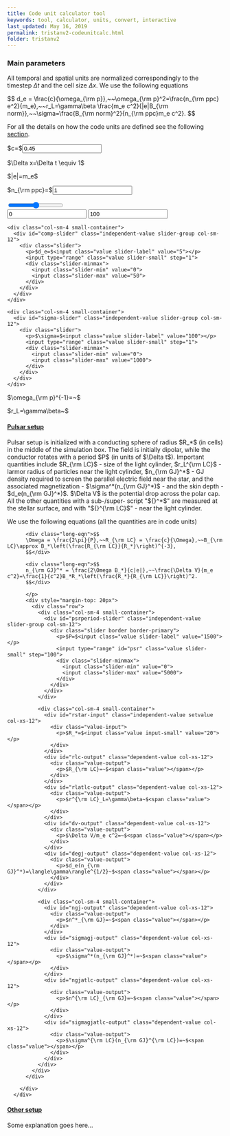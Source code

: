 ```yaml
---
title: Code unit calculator tool
keywords: tool, calculator, units, convert, interactive
last_updated: May 16, 2019
permalink: tristanv2-codeunitcalc.html
folder: tristanv2
---
```


### Main parameters

All temporal and spatial units are normalized correspondingly to the timestep $\Delta t$ and the cell size $\Delta x$. We use the following equations

<div class="long-eqn">$$
d_e = \frac{c}{\omega_{\rm p}},~~\omega_{\rm p}^2=\frac{n_{\rm ppc} e^2}{m_e},~~r_L=\gamma\beta \frac{m_e c^2}{|e|B_{\rm norm}},~~\sigma=\frac{B_{\rm norm}^2}{n_{\rm ppc}m_e c^2}.
$$</div>

For all the details on how the code units are defined see the following [section](tristanv2-sim-units.html).

<div>
  <div class="row justify-content-center" style="margin-top: 15px">
    <div class="col-sm-4">
      <div id="c-input" class="independent-value setvalue-group col-xs-12">
        <div class="value-input">
          <p>$c=$<input class="value input-small" value="0.45"></p>
        </div>
      </div>
    </div>
    <div class="col-sm-4">
      <div class="setvalue-group col-xs-12">
        <div class="value-input">
          <p>$\Delta x=\Delta t \equiv 1$</p>
        </div>
      </div>
    </div>
    <div class="col-sm-4">
      <div class="setvalue-group col-xs-12">
        <div class="value-input">
          <p>$|e|=m_e$</p>
        </div>
      </div>
    </div>
  </div>
</div>

<div>
  <div class="row slider-row">
    <div class="col-sm-4 small-container">
      <div id="nppc-slider" class="independent-value slider-group col-sm-12">
        <div class="slider border border-primary">
          <p>$n_{\rm ppc}=$<input class="value slider-label" value="1"></p>
          <input type="range" class="value slider-small" step="1">
          <div class="slider-minmax">
            <input class="slider-min" value="0">
            <input class="slider-max" value="100">
          </div>
        </div>
      </div>
    </div>

    <div class="col-sm-4 small-container">
      <div id="comp-slider" class="independent-value slider-group col-sm-12">
        <div class="slider">
          <p>$d_e=$<input class="value slider-label" value="5"></p>
          <input type="range" class="value slider-small" step="1">
          <div class="slider-minmax">
            <input class="slider-min" value="0">
            <input class="slider-max" value="50">
          </div>
        </div>
      </div>
    </div>

    <div class="col-sm-4 small-container">
      <div id="sigma-slider" class="independent-value slider-group col-sm-12">
        <div class="slider">
          <p>$\sigma=$<input class="value slider-label" value="100"></p>
          <input type="range" class="value slider-small" step="1">
          <div class="slider-minmax">
            <input class="slider-min" value="0">
            <input class="slider-max" value="1000">
          </div>
        </div>
      </div>
    </div>
  </div>
</div>

<div>
  <div class="row justify-content-center" style="margin-top: 15px">
    <div class="col-sm-4">
      <div id="omegap-output" class="dependent-value getvalue-group col-xs-12">
        <div class="value-output">
          <p>$\omega_{\rm p}^{-1}=~$<span class="value"></span></p>
        </div>
      </div>
    </div>
    <div class="col-sm-4">
      <div id="gyro-output" class="dependent-value getvalue-group col-xs-12">
        <div class="value-output">
          <p>$r_L=\gamma\beta~$<span class="value"></span></p>
        </div>
      </div>
    </div>
    <div class="col-sm-4">
      <div class="dependent-value getvalue-group col-xs-12">
        <div class="value-input">
          <!-- <p>$|e|=m_e$</p> -->
        </div>
      </div>
    </div>
  </div>
</div>

<div class="panel-group">
  <div class="panel panel-default">
      <div class="panel-heading">
        <h4 class="panel-title">
          <a class="noCrossRef accordion-toggle" data-toggle="collapse" href="#collapseOne">
            Pulsar setup
          </a>
        </h4>
      </div>
      <div id="collapseOne" class="panel-collapse collapse noCrossRef in" aria-expanded="true">
        <div class="panel-body">
          <p>Pulsar setup is initialized with a conducting sphere of radius $R_*$ (in cells) in the middle of the simulation box. The field is initially dipolar, while the conductor rotates with a period $P$ (in units of $\Delta t$). Important quantities include $R_{\rm LC}$ - size of the light cylinder, $r_L^{\rm LC}$ - larmor radius of particles near the light cylinder, $n_{\rm GJ}^*$ - GJ density required to screen the parallel electric field near the star, and the associated magnetization - $\sigma^*(n_{\rm GJ}^*)$ - and the skin depth - $d_e(n_{\rm GJ}^*)$. $\Delta V$ is the potential drop across the polar cap. All the other quantities with a sub-/super- script "${}^*$" are measured at the stellar surface, and with "${}^{\rm LC}$" - near the light cylinder.
          </p>
          <p>
          We use the following equations (all the quantities are in code units)

          <div class="long-eqn">$$
          \Omega = \frac{2\pi}{P},~~R_{\rm LC} = \frac{c}{\Omega},~~B_{\rm LC}\approx B_*\left(\frac{R_{\rm LC}}{R_*}\right)^{-3},
          $$</div>

          <div class="long-eqn">$$
          n_{\rm GJ}^* = \frac{2\Omega B_*}{c|e|},~~\frac{\Delta V}{m_e c^2}=\frac{1}{c^2}B_*R_*\left(\frac{R_*}{R_{\rm LC}}\right)^2.
          $$</div>

          </p>
          <div style="margin-top: 20px">
            <div class="row">
              <div class="col-sm-4 small-container">
                <div id="psrperiod-slider" class="independent-value slider-group col-sm-12">
                  <div class="slider border border-primary">
                    <p>$P=$<input class="value slider-label" value="1500"></p>
                    <input type="range" id="psr" class="value slider-small" step="100">
                    <div class="slider-minmax">
                      <input class="slider-min" value="0">
                      <input class="slider-max" value="5000">
                    </div>
                  </div>
                </div>
              </div>

              <div class="col-sm-4 small-container">
                <div id="rstar-input" class="independent-value setvalue col-xs-12">
                  <div class="value-input">
                    <p>$R_*=$<input class="value input-small" value="20"></p>
                  </div>
                </div>
                <div id="rlc-output" class="dependent-value col-xs-12">
                  <div class="value-output">
                    <p>$R_{\rm LC}=~$<span class="value"></span></p>
                  </div>
                </div>
                <div id="rlatlc-output" class="dependent-value col-xs-12">
                  <div class="value-output">
                    <p>$r^{\rm LC}_L=\gamma\beta~$<span class="value"></span></p>
                  </div>
                </div>
                <div id="dv-output" class="dependent-value col-xs-12">
                  <div class="value-output">
                    <p>$\Delta V/m_e c^2=~$<span class="value"></span></p>
                  </div>
                </div>
                <div id="degj-output" class="dependent-value col-xs-12">
                  <div class="value-output">
                    <p>$d_e(n_{\rm GJ}^*)=\langle\gamma\rangle^{1/2}~$<span class="value"></span></p>
                  </div>
                </div>
              </div>

              <div class="col-sm-4 small-container">
                <div id="ngj-output" class="dependent-value col-xs-12">
                  <div class="value-output">
                    <p>$n^*_{\rm GJ}=~$<span class="value"></span></p>
                  </div>
                </div>
                <div id="sigmagj-output" class="dependent-value col-xs-12">
                  <div class="value-output">
                    <p>$\sigma^*(n_{\rm GJ}^*)=~$<span class="value"></span></p>
                  </div>
                </div>
                <div id="ngjatlc-output" class="dependent-value col-xs-12">
                  <div class="value-output">
                    <p>$n^{\rm LC}_{\rm GJ}=~$<span class="value"></span></p>
                  </div>
                </div>
                <div id="sigmagjatlc-output" class="dependent-value col-xs-12">
                  <div class="value-output">
                    <p>$\sigma^{\rm LC}(n_{\rm GJ}^{\rm LC})=~$<span class="value"></span></p>
                  </div>
                </div>
              </div>
            </div>
          </div>

        </div>
      </div>
  </div>
  <!-- /.panel -->
  <div class="panel panel-default">
      <div class="panel-heading">
          <h4 class="panel-title">
              <a class="noCrossRef accordion-toggle" data-toggle="collapse" href="#collapseTwo">
                Other setup
              </a>
          </h4>
      </div>
      <div id="collapseTwo" class="panel-collapse collapse noCrossRef">
          <div class="panel-body">
            Some explanation goes here...
            <div style="margin-top: 20px">
            </div>
          </div>
      </div>
  </div>
</div>


<script>
  window.onload = function() {
    let slider_groups = document.getElementsByClassName("slider-group");
    [].forEach.call(slider_groups, function (group) {
    	let slider = group.getElementsByClassName("slider-small")[0];
      let label = group.getElementsByClassName("slider-label")[0];
      let slider_min = group.getElementsByClassName("slider-min")[0];
      let slider_max = group.getElementsByClassName("slider-max")[0];
      updateMin.call(slider_min);
      updateMax.call(slider_max);
      updateValueFromSlider.apply(slider);
      updateValueFromLabel.apply(label);
      slider.addEventListener("input", updateValueFromSlider, false);
      label.addEventListener("input", updateValueFromLabel, false);
      slider_min.addEventListener("input", updateMin, false);
      slider_max.addEventListener("input", updateMax, false);
      function updateValueFromSlider(elem) {
        let label = this.parentElement.getElementsByClassName("slider-label")[0];
        label.value = this.value;
      }
      function updateValueFromLabel(elem) {
        let slider = this.closest(".slider").getElementsByClassName("slider-small")[0];
        slider.value = this.value;
      }
      function updateMin() {
        let slider = this.closest(".slider").getElementsByClassName("slider-small")[0];
        let label = this.closest(".slider").getElementsByClassName("slider-label")[0];
        slider.setAttribute("min", this.value);
        updateValueFromLabel.apply(label);
      }
      function updateMax() {
        let slider = this.closest(".slider").getElementsByClassName("slider-small")[0];
        let label = this.closest(".slider").getElementsByClassName("slider-label")[0];
        slider.setAttribute("max", this.value);
        updateValueFromLabel.apply(label);
      }
    });
    updateDependents();

    let independent_values = document.getElementsByClassName("independent-value");
    [].forEach.call(independent_values, function (value) {
      let value_inputs = value.getElementsByClassName("value");
      [].forEach.call(value_inputs, function (value_input) {
        value_input.addEventListener("input", updateDependents, false);
      });
    });

    function precise(x) {
      if (isFinite(x)) {
        return Number.parseFloat(x).toPrecision(4);
      } else {
        return '&#8734';
      }
    }
    function updateDependents() {
      let CC = document.getElementById("c-input").getElementsByClassName("value")[0].value;
      let comp = document.getElementById("comp-slider").getElementsByClassName("value")[0].value;
      let sigma = document.getElementById("sigma-slider").getElementsByClassName("value")[0].value;
      let ppc0 = document.getElementById("nppc-slider").getElementsByClassName("value")[0].value;
      let b_norm = CC**2 * Math.sqrt(sigma) / comp;
      let qe = CC**2 / (ppc0 * comp**2);
      {
        // update omega_p
        let omegap_el = document.getElementById("omegap-output");
        omegap_el.getElementsByClassName("value")[0].innerHTML = precise(comp / CC);
      }
      {
        // update gyro
        let gyro_el = document.getElementById("gyro-output");
        gyro_el.getElementsByClassName("value")[0].innerHTML = precise(comp / Math.sqrt(sigma));
      }
      { // Pulsar stuff
        let period = document.getElementById("psrperiod-slider").getElementsByClassName("value")[0].value;
        let rlc_el = document.getElementById("rlc-output");
        let rlc = CC * period / (2 * Math.PI);
        rlc_el.getElementsByClassName("value")[0].innerHTML = precise(rlc);

        let rstar = document.getElementById("rstar-input").getElementsByClassName("value")[0].value;
        let rlatlc_el = document.getElementById("rlatlc-output");
        let rlatlc = (comp / Math.sqrt(sigma)) * (rlc / rstar)**3
        rlatlc_el.getElementsByClassName("value")[0].innerHTML = precise(rlatlc);

        let nGJ = 4 * Math.PI * ppc0 * comp * Math.sqrt(sigma) / (CC * period);
        let ngj_el = document.getElementById("ngj-output");
        ngj_el.getElementsByClassName("value")[0].innerHTML = precise(nGJ);

        let sigmaGJ = CC * period * Math.sqrt(sigma) / (4 * Math.PI * comp);
        let sigmagj_el = document.getElementById("sigmagj-output");
        sigmagj_el.getElementsByClassName("value")[0].innerHTML = precise(sigmaGJ);

        let degj = CC * period / (4 * Math.PI * Math.sqrt(sigma));
        let degj_el = document.getElementById("degj-output");
        degj_el.getElementsByClassName("value")[0].innerHTML = precise(degj);

        let dv = 4 * Math.PI**2 * rstar**3 * Math.sqrt(sigma) / (CC**2 * comp * period**2);
        let dv_el = document.getElementById("dv-output");
        dv_el.getElementsByClassName("value")[0].innerHTML = precise(dv);

        let nGJLC = 2 * (2 * Math.PI / period) * b_norm * (rlc / rstar)**(-3) / (CC * qe);
        let ngjlc_el = document.getElementById("ngjatlc-output");
        ngjlc_el.getElementsByClassName("value")[0].innerHTML = precise(nGJLC);

        let sigmaGJLC = sigma * ((rlc / rstar)**(-3))**2 / (nGJLC / ppc0)
        let sigmagjlc_el = document.getElementById("sigmagjatlc-output");
        sigmagjlc_el.getElementsByClassName("value")[0].innerHTML = precise(sigmaGJLC);

      }
    }
  };
</script>
